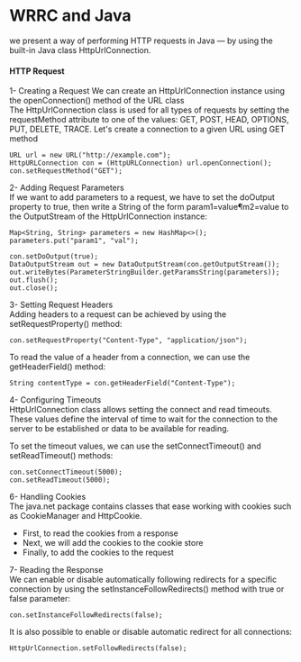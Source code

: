 # WRRC and Java  
we present a way of performing HTTP requests in Java — by using the built-in Java class HttpUrlConnection.  
#### HTTP Request
1- Creating a Request
We can create an HttpUrlConnection instance using the openConnection() method of the URL class  
The HttpUrlConnection class is used for all types of requests by setting the requestMethod attribute to one of the values: GET, POST, HEAD, OPTIONS, PUT, DELETE, TRACE.
Let's create a connection to a given URL using GET method  
```
URL url = new URL("http://example.com");
HttpURLConnection con = (HttpURLConnection) url.openConnection();
con.setRequestMethod("GET");
```  
2- Adding Request Parameters  
If we want to add parameters to a request, we have to set the doOutput property to true, then write a String of the form param1=value¶m2=value to the OutputStream of the HttpUrlConnection instance:  
```
Map<String, String> parameters = new HashMap<>();
parameters.put("param1", "val");

con.setDoOutput(true);
DataOutputStream out = new DataOutputStream(con.getOutputStream());
out.writeBytes(ParameterStringBuilder.getParamsString(parameters));
out.flush();
out.close();  
```  
3- Setting Request Headers  
Adding headers to a request can be achieved by using the setRequestProperty() method:  
```  
con.setRequestProperty("Content-Type", "application/json");  
```  
To read the value of a header from a connection, we can use the getHeaderField() method:  
```  
String contentType = con.getHeaderField("Content-Type");  
```  
4-   Configuring Timeouts  
HttpUrlConnection class allows setting the connect and read timeouts. These values define the interval of time to wait for the connection to the server to be established or data to be available for reading.

To set the timeout values, we can use the setConnectTimeout() and setReadTimeout() methods:  
```  
con.setConnectTimeout(5000);
con.setReadTimeout(5000);  
```  
6- Handling Cookies  
The java.net package contains classes that ease working with cookies such as CookieManager and HttpCookie.  
- First, to read the cookies from a response  
- Next, we will add the cookies to the cookie store  
- Finally, to add the cookies to the request  

7-  Reading the Response  
We can enable or disable automatically following redirects for a specific connection by using the setInstanceFollowRedirects() method with true or false parameter:
```
con.setInstanceFollowRedirects(false);  
```
It is also possible to enable or disable automatic redirect for all connections:  

```  
HttpUrlConnection.setFollowRedirects(false);  
```  




